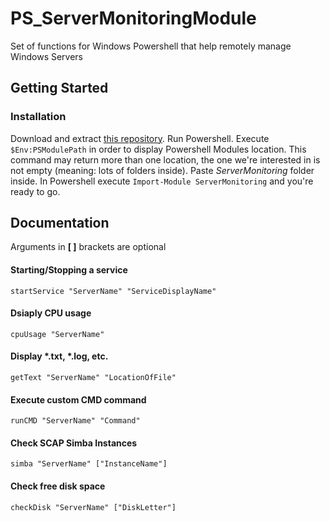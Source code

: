 # PS_ServerMonitoringModule
Set of functions for Windows Powershell that help remotely manage Windows Servers

## Getting Started
### Installation

Download and extract [this repository](https://github.com/JohnyHCL/PS_ServerMonitoringModule/archive/master.zip).
Run Powershell.
Execute `$Env:PSModulePath` in order to display Powershell Modules location.
This command may return more than one location, the one we're interested in is not empty (meaning: lots of folders inside).
Paste *ServerMonitoring* folder inside.
In Powershell execute `Import-Module ServerMonitoring` and you're ready to go.


## Documentation

Arguments in **[ ]** brackets are optional 

#### Starting/Stopping a service

`startService "ServerName" "ServiceDisplayName"`

#### Dsiaply CPU usage

`cpuUsage "ServerName"`

#### Display *.txt, *.log, etc.

`getText "ServerName" "LocationOfFile"`

#### Execute custom CMD command

`runCMD "ServerName" "Command"`

#### Check SCAP Simba Instances

`simba "ServerName" ["InstanceName"]` 

#### Check free disk space

`checkDisk "ServerName" ["DiskLetter"]`


